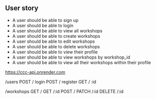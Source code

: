 ## User story

- A user should be able to sign up
- A user should be able to login
- A user should be able to view all workshops
- A user should be able to create workshops
- A user should be able to edit workshops
- A user should be able to delete workshops
- A user should be able to view their profile
- A user should be able to view workshops by workshop_id
- A user should be able to view all their workshops within their profile

https://ccc-api.onrender.com

/users
POST / login
POST / register
GET / :id

/workshops
GET /
GET /:id
POST /
PATCH /:id
DELETE /:id



